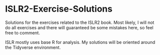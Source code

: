 # ISLR2-Exercise-Solutions
Solutions for the exercises related to the ISLR2 book. Most likely, I will not do all exercises and there will guaranteed be some mistakes here, so feel free to comment.

ISLR mostly uses base R for analysis. My solutions will be oriented around the Tidyverse environment.
